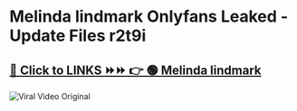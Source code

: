 
 # Melinda lindmark Onlyfans Leaked - Update Files r2t9i

## <h2><a href="https://clipsfans.com/Melinda_lindmark&ref=git">🔗 Click to LINKS ⏩⏩ 👉 🟢 Melinda lindmark </a></h2>

<a href="https://clipsfans.com/Melinda_lindmark&ref=git" rel="nofollow" data-target="animated-image.originalLink"><img src="https://i.ibb.co.com/xMMVF88/686577567.gif" alt="Viral Video Original" style="max-width: 100%; display: inline-block;" data-target="animated-image.originalImage"></a>

